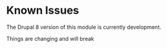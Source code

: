 # Known Issues

The Drupal 8 version of this module is currently development.

Things are changing and will break

